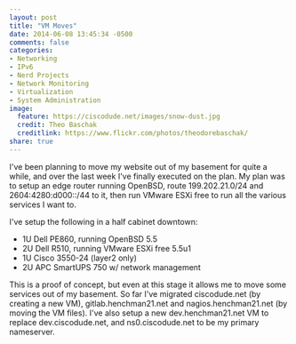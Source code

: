```yaml
---
layout: post
title: "VM Moves"
date: 2014-06-08 13:45:34 -0500
comments: false
categories:
- Networking
- IPv6
- Nerd Projects
- Network Monitoring
- Virtualization
- System Administration
image:
  feature: https://ciscodude.net/images/snow-dust.jpg
  credit: Theo Baschak
  creditlink: https://www.flickr.com/photos/theodorebaschak/
share: true
---
```

I've been planning to move my website out of my basement for quite a while, and over the last week I've finally executed on the plan. My plan was to setup an edge router running OpenBSD, route 199.202.21.0/24 and 2604:4280:d000::/44 to it, then run VMware ESXi free to run all the various services I want to.

I've setup the following in a half cabinet downtown:

*  1U Dell PE860, running OpenBSD 5.5
*  2U Dell R510, running VMware ESXi free 5.5u1
*  1U Cisco 3550-24 (layer2 only)
*  2U APC SmartUPS 750 w/ network management

This is a proof of concept, but even at this stage it allows me to move some services out of my basement. So far I've migrated ciscodude.net (by creating a new VM), gitlab.henchman21.net  and nagios.henchman21.net (by moving the VM files). I've also setup a new dev.henchman21.net VM to replace dev.ciscodude.net, and ns0.ciscodude.net to be my primary nameserver.
